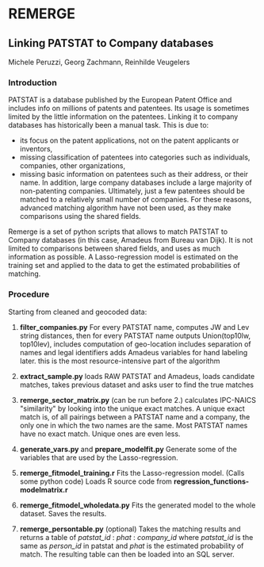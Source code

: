 # REMERGE #
## Linking PATSTAT to Company databases ##
Michele Peruzzi, Georg Zachmann, Reinhilde Veugelers

### Introduction ###
PATSTAT is a database published by the European Patent Office and includes info on millions of patents and patentees.
Its usage is sometimes limited by the little information on the patentees.
Linking it to company databases has historically been a manual task. This is due to:
- its focus on the patent applications, not on the patent applicants or inventors,
- missing classification of patentees into categories such as individuals, companies, other organizations,
- missing basic information on patentees such as their address, or their name.
In addition, large company databases include a large majority of non-patenting companies.
Ultimately, just a few patentees should be matched to a relatively small number of companies.
For these reasons, advanced matching algorithm have not been used, as they make comparisons using the shared fields.

Remerge is a set of python scripts that allows to match PATSTAT to Company databases (in this case, Amadeus from Bureau van Dijk).
It is not limited to comparisons between shared fields, and uses as much information as possible. 
A Lasso-regression model is estimated on the training set and applied to the data to get the estimated probabilities of matching.

### Procedure ###
Starting from cleaned and geocoded data:

1.  __filter_companies.py__
For every PATSTAT name, computes JW and Lev string distances, 
then for every PATSTAT name outputs Union(top10lw, top10lev),
includes computation of geo-location
includes separation of names and legal identifiers
adds Amadeus variables for hand labeling later.
this is the most resource-intensive part of the algorithm

2.  __extract_sample.py__
loads RAW PATSTAT and Amadeus, loads candidate matches,
takes previous dataset and asks user to find the true matches

3.  __remerge_sector_matrix.py__ (can be run before 2.)
calculates IPC-NAICS "similarity" by looking into the unique exact matches.
A unique exact match is, of all pairings between a PATSTAT name and a company,
the only one in which the two names are the same. 
Most PATSTAT names have no exact match. Unique ones are even less.

4.  __generate_vars.py__ and __prepare_modelfit.py__
Generate some of the variables that are used by the Lasso-regression.

5.  __remerge_fitmodel_training.r__
Fits the Lasso-regression model. (Calls some python code)
Loads R source code from __regression_functions-modelmatrix.r__

6.  __remerge_fitmodel_wholedata.py__
Fits the generated model to the whole dataset. Saves the results.

7.  __remerge_persontable.py__ (optional)
Takes the matching results and returns a table of
_patstat_id_ : _phat_ : _company_id_ 
where _patstat_id_ is the same as _person_id_ in patstat and _phat_ is the estimated probability of match.
The resulting table can then be loaded into an SQL server.
